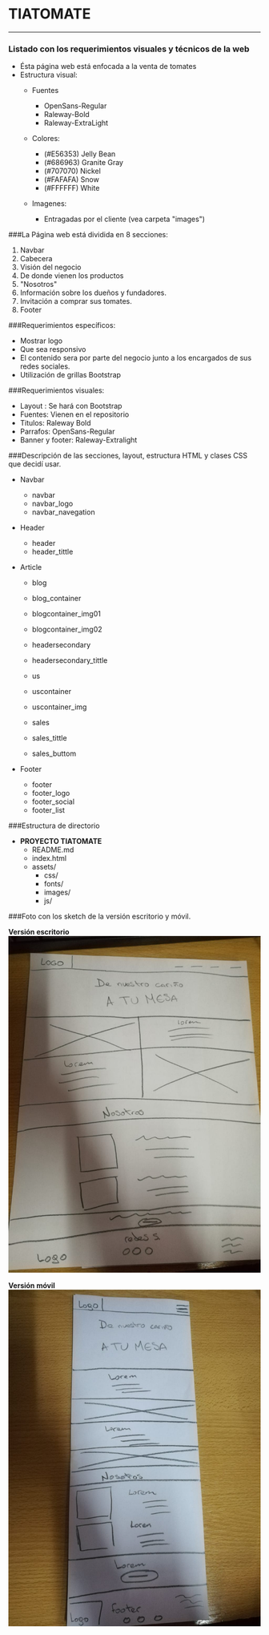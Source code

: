 # TIATOMATE

----------


### Listado con los requerimientos visuales y técnicos de la web
- Ésta página web está enfocada a la venta de tomates
- Estructura visual:
	- Fuentes
		- OpenSans-Regular
		- Raleway-Bold
		- Raleway-ExtraLight
	- Colores:
		- (#E56353) Jelly Bean
		- (#686963) Granite Gray
		- (#707070) Nickel
		- (#FAFAFA) Snow
		- (#FFFFFF) White

	- Imagenes:
		- Entragadas por el cliente (vea carpeta "images")


###La Página web está dividida en 8 secciones:

1. Navbar
2. Cabecera
3. Visión del negocio
4. De donde vienen los productos
5. "Nosotros"
6. Información sobre los dueños y fundadores.
7. Invitación a comprar sus tomates.
8. Footer

###Requerimientos específicos:

- Mostrar logo
- Que sea responsivo
- El contenido sera por parte del negocio junto a los encargados de sus redes sociales.
- Utilización de grillas Bootstrap

###Requerimientos visuales:

- Layout : Se hará con Bootstrap
- Fuentes: Vienen en el repositorio
- Titulos: Raleway Bold
- Parrafos: OpenSans-Regular
- Banner y footer: Raleway-Extralight

###Descripción de las secciones, layout, estructura HTML y clases CSS que decidí usar.

- Navbar
	- navbar
	- navbar_logo
	- navbar_navegation
- Header
	- header
	- header_tittle
- Article
	- blog
	- blog_container
	- blogcontainer_img01
	- blogcontainer_img02

	- headersecondary
	- headersecondary_tittle

	- us
	- uscontainer
	- uscontainer_img

	- sales
	- sales_tittle
	- sales_buttom

- Footer
	- footer
	- footer_logo
	- footer_social
	- footer_list

###Estructura de directorio

- **PROYECTO TIATOMATE**
	- README.md
	- index.html
	- assets/
		- css/
		- fonts/
		- images/
		- js/
                 
###Foto con los sketch de la versión escritorio y móvil.

**Versión escritorio**
![Pagina web](assets/images/imagen01.jpeg)

**Versión móvil**
![Pagina web - mobil](assets/images/imagen02.jpeg)

